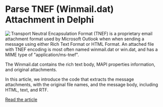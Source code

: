 # Parse TNEF (Winmail.dat) Attachment in Delphi

<img align="left" src="https://www.clevercomponents.com/images/tnefparser-page-2.jpg" />

Transport Neutral Encapsulation Format (TNEF) is a proprietary email attachment format used by Microsoft Outlook when when sending a message using either Rich Text Format or HTML Format. An attached file with TNEF encoding is most often named winmail.dat or win.dat, and has a MIME type of "application/ms-tnef".

The Winmail.dat contains the rich text body, MAPI properties information, and original attachments.

In this article, we introduce the code that extracts the message attachments, with the original file names, and the message body, including HTML, text, and RTF.

[Read the article](https://www.clevercomponents.com/articles/article046/)
